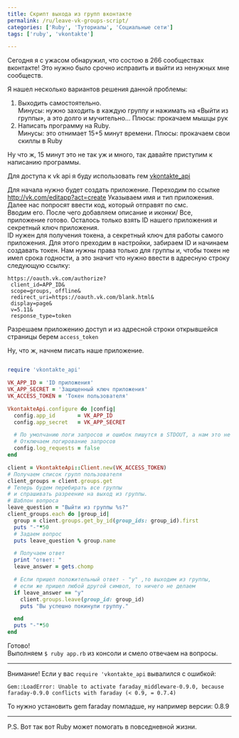 ```yaml
---
title: Скрипт выхода из групп вконтакте
permalink: /ru/leave-vk-groups-script/
categories: ['Ruby', 'Туториалы', 'Социальные сети']
tags: ['ruby', 'vkontakte']

---
```



Сегодня я с ужасом обнаружил, что состою в 266 сообществах вконтакте! Это нужно было срочно исправить и выйти из ненужных мне сообществ.
<!--more-->
Я нашел несколько вариантов решения данной проблемы:

  1. Выходить самостоятельно.  
    Минусы: нужно заходить в каждую группу и нажимать на «Выйти из группы», а это долго и мучительно… Плюсы: прокачаем мышцы рук
  2. Написать программу на Ruby.  
    Минусы: это отнимает 15+5 минут времени. Плюсы: прокачаем свои скиллы в Ruby

Ну что ж, 15 минут это не так уж и много, так давайте приступим к написанию программы.

Для доступа к vk api я буду использовать гем [vkontakte_api][1]

Для начала нужно будет создать приложение. Переходим по ссылке http://vk.com/editapp?act=create
Указываем имя и тип приложения. Далее нас попросят ввести код, который отправят по смс.  
Вводим его.
После чего добавляем описание и иконки/
Все, приложение готово. Осталось только взять ID нашего приложения и секретный ключ приложения.  
ID нужен для получения токена, а секретный ключ для работы самого приложения. Для этого преходим в настройки, забираем ID и начинаем создавать токен. Нам нужны права только для группы и, чтобы токен не имел срока годности, а это значит что нужно ввести в адресную строку следующую ссылку:

```
https://oauth.vk.com/authorize? 
 client_id=APP_ID& 
 scope=groups, offline& 
 redirect_uri=https://oauth.vk.com/blank.html& 
 display=page& 
 v=5.11& 
 response_type=token
```

Разрешаем приложению доступ и из адресной строки открывшейся страницы берем `access_token`

Ну, что ж, начнем писать наше приложение.

```ruby

require 'vkontakte_api'

VK_APP_ID = 'ID приложения'
VK_APP_SECRET = 'Защищенный ключ приложения'
VK_ACCESS_TOKEN = 'Токен пользователя'

VkontakteApi.configure do |config|
  config.app_id       = VK_APP_ID
  config.app_secret   = VK_APP_SECRET

  # По умолчанию логи запросов и ошибок пишутся в STDOUT, а нам это не нужно.
  # Отключаем логирование запросов
  config.log_requests = false
end

client = VkontakteApi::Client.new(VK_ACCESS_TOKEN)
# Получаем список групп пользователя
client_groups = client.groups.get
# Теперь будем перебирать все группы
# и спрашивать разреение на выход из группы.
# Шаблон вопроса
leave_question = "Выйти из группы %s?"
client_groups.each do |group_id|
  group = client.groups.get_by_id(group_ids: group_id).first
  puts "-"*50
  # Задаем вопрос
  puts leave_question % group.name

  # Получаем ответ
  print "ответ: "
  leave_answer = gets.chomp

  # Если пришел положительный ответ - "y" ,то выходим из группы,
  # если же пришел любой другой символ, то ничего не делаем
  if leave_answer == "y"
    client.groups.leave(group_id: group_id)
    puts "Вы успешно покинули группу."

  end
  puts "-"*50
end


```


Готово!  
Выполняем `$ ruby app.rb` из консоли и смело отвечаем на вопросы.

* * *

Внимание! Если у вас `require 'vkontakte_api` вывалился с ошибкой:

```
Gem::LoadError: Unable to activate faraday_middleware-0.9.0, because faraday-0.9.0 conflicts with faraday (< 0.9, = 0.7.4)
```

То нужно установить gem faraday помладше, ну например версии: 0.8.9

* * *

P.S. Вот так вот Ruby может помогать в повседневной жизни.

 [1]: https://github.com/7even/vkontakte_api
 [2]: http://i1.wp.com/istickz.ru/wp-content/uploads/2014/02/create_app.png
 [3]: http://i0.wp.com/istickz.ru/wp-content/uploads/2014/02/vk_leaver_info.png
